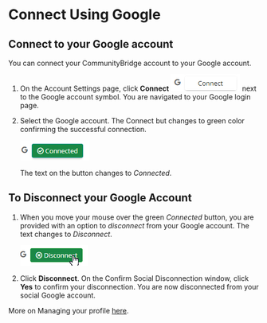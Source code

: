 # Connect Using Google

## Connect to your Google account

You can connect your CommunityBridge account to your Google account.

1. On the Account Settings page, click **Connect**  ![Connect to Google](../.gitbook/assets/gmail_connect%20%281%29.png) next to the Google account symbol. You are navigated to your Google login page.
2. Select the Google account. The Connect but changes to green color confirming the successful connection. 

   ![Connected to Google](../.gitbook/assets/google_connected%20%281%29.png)

   The text on the button changes to _Connected_.

## To Disconnect your Google Account

1. When you move your mouse over the green _Connected_ button, you are provided with an option to _disconnect_ from your Google account. The text changes to _Disconnect_. 

   ![Disconnect from Google](../.gitbook/assets/disconnect_google.png.png)

2. Click **Disconnect**. On the Confirm Social Disconnection window, click **Yes** to confirm your disconnection. You are now disconnected from your social Google account.

More on Managing your profile [here](account-settings.md).

